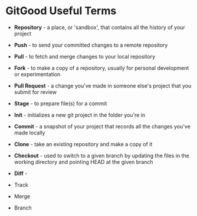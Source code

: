 # GitGood Useful Terms

- **Repository** - a place, or 'sandbox', that contains all the history of your project

- **Push** - to send your committed changes to a remote repository

- **Pull** - to fetch and merge changes to your local repository

- **Fork** - to make a copy of a repository, usually for personal development or experimentation

- **Pull Request** - a change you've made in someone else's project that you submit for review

- **Stage** - to prepare file(s) for a commit

- **Init** - initializes a new git project in the folder you're in

- **Commit** - a snapshot of your project that records all the changes you've made locally

- **Clone** - take an existing repository and make a copy of it

- **Checkout** - used to switch to a given branch by updating the files in the working directory and pointing HEAD at the given branch

- **Diff** - 
- Track
- Merge
- Branch